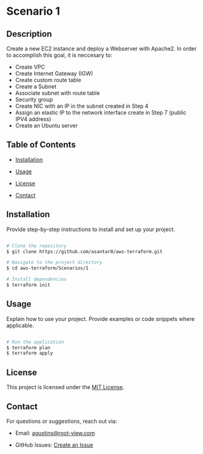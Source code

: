 # Scenario 1



## Description

Create a new EC2 instance and deploy a Webserver with Apache2. In order to accomplish this goal, it is neccesary to:
- Create VPC
- Create Internet Gateway (IGW)
- Create custom route table 
- Create a Subnet
- Associate subnet with route table
- Security group
- Create NIC with an IP in the subnet created in Step 4
- Assign an elastic IP to the network interface create in Step 7 (public IPV4 address)
- Create an Ubuntu server



## Table of Contents

- [Installation](#installation)

- [Usage](#usage)

- [License](#license)

- [Contact](#contact)



## Installation

Provide step-by-step instructions to install and set up your project.

```sh

# Clone the repository
$ git clone https://github.com/asantar0/aws-terraform.git

# Navigate to the project directory
$ cd aws-terraform/Scenarios/1

# Install dependencies
$ terraform init

```



## Usage

Explain how to use your project. Provide examples or code snippets where applicable.

```sh

# Run the application
$ terraform plan
$ terraform apply

```


## License

This project is licensed under the [MIT License](LICENSE).



## Contact

For questions or suggestions, reach out via:

- Email: agustins@root-view.com

- GitHub Issues: [Create an Issue](https://github.com/asantar0/aws-terraform/issues)

